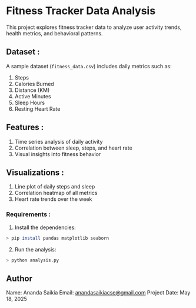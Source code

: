 # Fitness Tracker Data Analysis

This project explores fitness tracker data to analyze user activity trends, health metrics, and behavioral patterns.

## Dataset :

A sample dataset (`fitness_data.csv`) includes daily metrics such as:

1) Steps
2) Calories Burned
3) Distance (KM)
4) Active Minutes
5) Sleep Hours
6) Resting Heart Rate

## Features :

1) Time series analysis of daily activity
2) Correlation between sleep, steps, and heart rate
3) Visual insights into fitness behavior

## Visualizations :

1) Line plot of daily steps and sleep
2) Correlation heatmap of all metrics
3) Heart rate trends over the week

### Requirements :

1) Install the dependencies:

```bash
> pip install pandas matplotlib seaborn
```

2) Run the analysis:

```bash
> python analysis.py
```

## Author

Name: Ananda Saikia
Email: anandasaikiacse@gmail.com
Project Date: May 18, 2025
